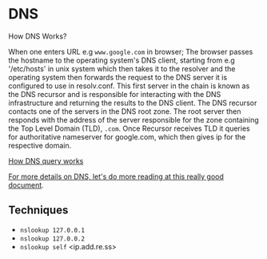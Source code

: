 # DNS

How DNS Works?

When one enters URL e.g `www.google.com` in browser; The browser passes the hostname to the operating system's DNS client, starting from e.g '/etc/hosts' in unix system which then takes it to the resolver and the operating system then forwards the request to the DNS server it is configured to use in resolv.conf. This first server in the chain is known as the DNS recursor and is responsible for interacting with the DNS infrastructure and returning the results to the DNS client. The DNS recursor contacts one of the servers in the DNS root zone. The root server then responds with the address of the server responsible for the zone containing the Top Level Domain \(TLD\), `.com`. Once Recursor receives TLD it queries for authoritative nameserver for google.com, which then gives ip for the respective domain.

[How DNS query works](https://github.com/nullbr41n/cheatSheetCollection/blob/main/DNS/how_dns_works.jpg)

[For more details on DNS, let's do more reading at this really good document](https://www.presslabs.com/how-to/dns-records/).

## Techniques

- `nslookup 127.0.0.1`
- `nslookup 127.0.0.2`
- `nslookup self` <ip.add.re.ss>